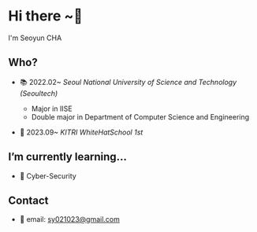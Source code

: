 # Hi there ~👋
I'm Seoyun CHA
<!--
**sunyou10/sunyou10** is a ✨ _special_ ✨ repository because its `README.md` (this file) appears on your GitHub profile.

Here are some ideas to get you started:

- 🔭 I’m currently working on ...
- 🌱 I’m currently learning ...Computer Security
- 👯 I’m looking to collaborate on ...
- 🤔 I’m looking for help with ...
- 💬 Ask me about ...
- 📫 How to reach me: ...
- 😄 Pronouns: ...
- ⚡ Fun fact: ...
-->

## Who?
- 📚 2022.02~ *Seoul National University of Science and Technology (Seoultech)*
  - Major in IISE
  - Double major in Department of Computer Science and Engineering
  
- 🔐 2023.09~ *KITRI WhiteHatSchool 1st*

## I’m currently learning...
- 🌱 Cyber-Security

## Contact
- 📧 email: sy021023@gmail.com
